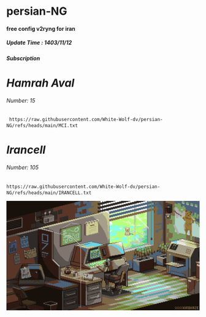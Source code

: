 # persian-NG

#### free config v2ryng for iran


<h5>Update Time : 1403/11/12</h5>

##### Subscription

  # *****Hamrah Aval*****

<h6>Number: 15 </h6>

     https://raw.githubusercontent.com/White-Wolf-dv/persian-NG/refs/heads/main/MCI.txt

# *****Irancell*****

<h6>Number: 105 </h6>

    https://raw.githubusercontent.com/White-Wolf-dv/persian-NG/refs/heads/main/IRANCELL.txt

<p align="center">
<img  src="https://github.com/White-Wolf-dv/White-Wolf-dv/blob/main/14.gif">
</p>
